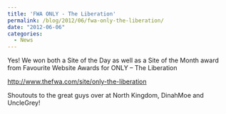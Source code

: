 ```yaml
---
title: 'FWA ONLY - The Liberation'
permalink: /blog/2012/06/fwa-only-the-liberation/
date: "2012-06-06"
categories:
  - News
---
```

Yes! We won both a Site of the Day as well as a Site of the Month award from Favourite Website Awards for ONLY &#8211; The Liberation

<a href="http://www.thefwa.com/site/only-the-liberation" target="_blank">http://www.thefwa.com/site/only-the-liberation</a>

<!--more-->

Shoutouts to the great guys over at North Kingdom, DinahMoe and UncleGrey!
